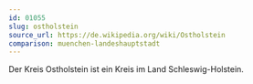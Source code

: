 ```yaml
---
id: 01055
slug: ostholstein
source_url: https://de.wikipedia.org/wiki/Ostholstein
comparison: muenchen-landeshauptstadt
---
```


Der Kreis Ostholstein ist ein Kreis im Land Schleswig-Holstein.
